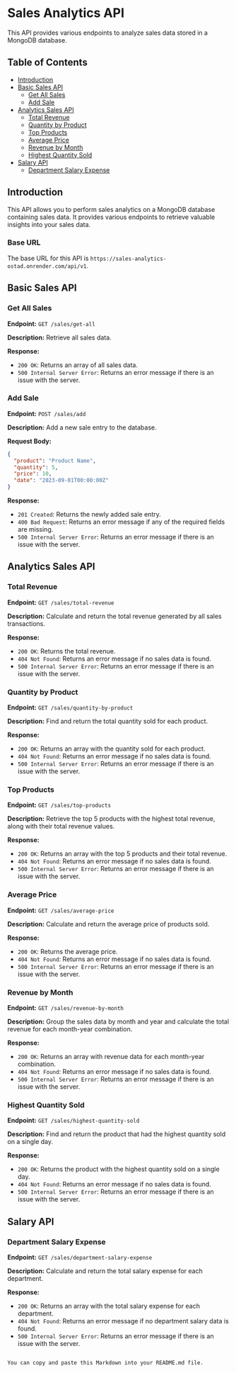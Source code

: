 # Sales Analytics API

This API provides various endpoints to analyze sales data stored in a MongoDB database.

## Table of Contents

- [Introduction](#introduction)
- [Basic Sales API](#basic-sales-api)
  - [Get All Sales](#get-all-sales)
  - [Add Sale](#add-sale)
- [Analytics Sales API](#analytics-sales-api)
  - [Total Revenue](#total-revenue)
  - [Quantity by Product](#quantity-by-product)
  - [Top Products](#top-products)
  - [Average Price](#average-price)
  - [Revenue by Month](#revenue-by-month)
  - [Highest Quantity Sold](#highest-quantity-sold)
- [Salary API](#salary-api)
  - [Department Salary Expense](#department-salary-expense)

## Introduction

This API allows you to perform sales analytics on a MongoDB database containing sales data. It provides various endpoints to retrieve valuable insights into your sales data.

### Base URL

The base URL for this API is `https://sales-analytics-ostad.onrender.com/api/v1`.

## Basic Sales API

### Get All Sales

**Endpoint:** `GET /sales/get-all`

**Description:** Retrieve all sales data.

**Response:**

- `200 OK`: Returns an array of all sales data.
- `500 Internal Server Error`: Returns an error message if there is an issue with the server.

### Add Sale

**Endpoint:** `POST /sales/add`

**Description:** Add a new sale entry to the database.

**Request Body:**

```json
{
  "product": "Product Name",
  "quantity": 5,
  "price": 10,
  "date": "2023-09-01T00:00:00Z"
}
```

**Response:**

- `201 Created`: Returns the newly added sale entry.
- `400 Bad Request`: Returns an error message if any of the required fields are missing.
- `500 Internal Server Error`: Returns an error message if there is an issue with the server.

## Analytics Sales API

### Total Revenue

**Endpoint:** `GET /sales/total-revenue`

**Description:** Calculate and return the total revenue generated by all sales transactions.

**Response:**

- `200 OK`: Returns the total revenue.
- `404 Not Found`: Returns an error message if no sales data is found.
- `500 Internal Server Error`: Returns an error message if there is an issue with the server.

### Quantity by Product

**Endpoint:** `GET /sales/quantity-by-product`

**Description:** Find and return the total quantity sold for each product.

**Response:**

- `200 OK`: Returns an array with the quantity sold for each product.
- `404 Not Found`: Returns an error message if no sales data is found.
- `500 Internal Server Error`: Returns an error message if there is an issue with the server.

### Top Products

**Endpoint:** `GET /sales/top-products`

**Description:** Retrieve the top 5 products with the highest total revenue, along with their total revenue values.

**Response:**

- `200 OK`: Returns an array with the top 5 products and their total revenue.
- `404 Not Found`: Returns an error message if no sales data is found.
- `500 Internal Server Error`: Returns an error message if there is an issue with the server.

### Average Price

**Endpoint:** `GET /sales/average-price`

**Description:** Calculate and return the average price of products sold.

**Response:**

- `200 OK`: Returns the average price.
- `404 Not Found`: Returns an error message if no sales data is found.
- `500 Internal Server Error`: Returns an error message if there is an issue with the server.

### Revenue by Month

**Endpoint:** `GET /sales/revenue-by-month`

**Description:** Group the sales data by month and year and calculate the total revenue for each month-year combination.

**Response:**

- `200 OK`: Returns an array with revenue data for each month-year combination.
- `404 Not Found`: Returns an error message if no sales data is found.
- `500 Internal Server Error`: Returns an error message if there is an issue with the server.

### Highest Quantity Sold

**Endpoint:** `GET /sales/highest-quantity-sold`

**Description:** Find and return the product that had the highest quantity sold on a single day.

**Response:**

- `200 OK`: Returns the product with the highest quantity sold on a single day.
- `404 Not Found`: Returns an error message if no sales data is found.
- `500 Internal Server Error`: Returns an error message if there is an issue with the server.

## Salary API

### Department Salary Expense

**Endpoint:** `GET /sales/department-salary-expense`

**Description:** Calculate and return the total salary expense for each department.

**Response:**

- `200 OK`: Returns an array with the total salary expense for each department.
- `404 Not Found`: Returns an error message if no department salary data is found.
- `500 Internal Server Error`: Returns an error message if there is an issue with the server.
```

You can copy and paste this Markdown into your README.md file.
